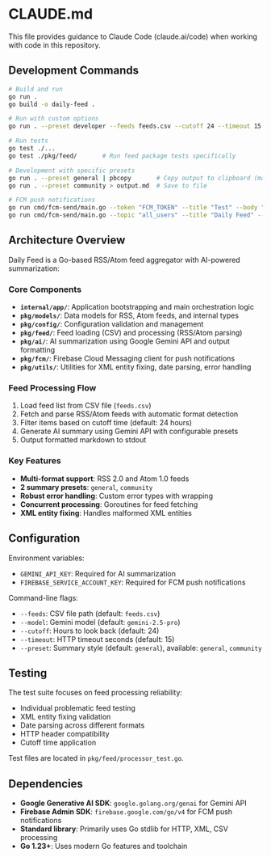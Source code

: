 # CLAUDE.md

This file provides guidance to Claude Code (claude.ai/code) when working with code in this repository.

## Development Commands

```bash
# Build and run
go run .
go build -o daily-feed .

# Run with custom options
go run . --preset developer --feeds feeds.csv --cutoff 24 --timeout 15

# Run tests
go test ./...
go test ./pkg/feed/       # Run feed package tests specifically

# Development with specific presets
go run . --preset general | pbcopy       # Copy output to clipboard (macOS)
go run . --preset community > output.md  # Save to file

# FCM push notifications
go run cmd/fcm-send/main.go --token "FCM_TOKEN" --title "Test" --body "Hello"
go run cmd/fcm-send/main.go --topic "all_users" --title "Daily Feed" --body "New content available"
```

## Architecture Overview

Daily Feed is a Go-based RSS/Atom feed aggregator with AI-powered summarization:

### Core Components

- **`internal/app/`**: Application bootstrapping and main orchestration logic
- **`pkg/models/`**: Data models for RSS, Atom feeds, and internal types
- **`pkg/config/`**: Configuration validation and management
- **`pkg/feed/`**: Feed loading (CSV) and processing (RSS/Atom parsing)
- **`pkg/ai/`**: AI summarization using Google Gemini API and output formatting
- **`pkg/fcm/`**: Firebase Cloud Messaging client for push notifications
- **`pkg/utils/`**: Utilities for XML entity fixing, date parsing, error handling

### Feed Processing Flow

1. Load feed list from CSV file (`feeds.csv`)
2. Fetch and parse RSS/Atom feeds with automatic format detection
3. Filter items based on cutoff time (default: 24 hours)
4. Generate AI summary using Gemini API with configurable presets
5. Output formatted markdown to stdout

### Key Features

- **Multi-format support**: RSS 2.0 and Atom 1.0 feeds
- **2 summary presets**: `general`, `community`
- **Robust error handling**: Custom error types with wrapping
- **Concurrent processing**: Goroutines for feed fetching
- **XML entity fixing**: Handles malformed XML entities

## Configuration

Environment variables:
- `GEMINI_API_KEY`: Required for AI summarization
- `FIREBASE_SERVICE_ACCOUNT_KEY`: Required for FCM push notifications

Command-line flags:
- `--feeds`: CSV file path (default: `feeds.csv`)
- `--model`: Gemini model (default: `gemini-2.5-pro`)
- `--cutoff`: Hours to look back (default: 24)
- `--timeout`: HTTP timeout seconds (default: 15)
- `--preset`: Summary style (default: `general`), available: `general`, `community`

## Testing

The test suite focuses on feed processing reliability:
- Individual problematic feed testing
- XML entity fixing validation
- Date parsing across different formats
- HTTP header compatibility
- Cutoff time application

Test files are located in `pkg/feed/processor_test.go`.

## Dependencies

- **Google Generative AI SDK**: `google.golang.org/genai` for Gemini API
- **Firebase Admin SDK**: `firebase.google.com/go/v4` for FCM push notifications
- **Standard library**: Primarily uses Go stdlib for HTTP, XML, CSV processing
- **Go 1.23+**: Uses modern Go features and toolchain